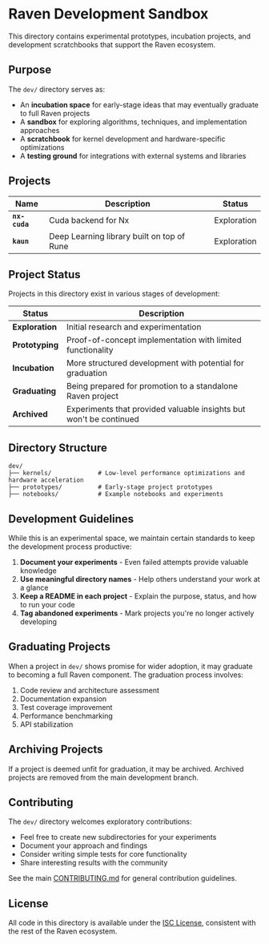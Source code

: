 # Raven Development Sandbox

This directory contains experimental prototypes, incubation projects, and development scratchbooks that support the Raven ecosystem.

## Purpose

The `dev/` directory serves as:

- An **incubation space** for early-stage ideas that may eventually graduate to full Raven projects
- A **sandbox** for exploring algorithms, techniques, and implementation approaches
- A **scratchbook** for kernel development and hardware-specific optimizations
- A **testing ground** for integrations with external systems and libraries


## Projects

| Name           | Description                                | Status      |
| -------------- | ------------------------------------------ | ----------- |
| **`nx-cuda`**  | Cuda backend for Nx                        | Exploration |
| **`kaun`**     | Deep Learning library built on top of Rune | Exploration |

## Project Status

Projects in this directory exist in various stages of development:

| Status          | Description                                                        |
| --------------- | ------------------------------------------------------------------ |
| **Exploration** | Initial research and experimentation                               |
| **Prototyping** | Proof-of-concept implementation with limited functionality         |
| **Incubation**  | More structured development with potential for graduation          |
| **Graduating**  | Being prepared for promotion to a standalone Raven project         |
| **Archived**    | Experiments that provided valuable insights but won't be continued |

## Directory Structure

```
dev/
├── kernels/             # Low-level performance optimizations and hardware acceleration
├── prototypes/          # Early-stage project prototypes
├── notebooks/           # Example notebooks and experiments
```

## Development Guidelines

While this is an experimental space, we maintain certain standards to keep the development process productive:

1. **Document your experiments** - Even failed attempts provide valuable knowledge
2. **Use meaningful directory names** - Help others understand your work at a glance
3. **Keep a README in each project** - Explain the purpose, status, and how to run your code
4. **Tag abandoned experiments** - Mark projects you're no longer actively developing

## Graduating Projects

When a project in `dev/` shows promise for wider adoption, it may graduate to becoming a full Raven component. The graduation process involves:

1. Code review and architecture assessment
2. Documentation expansion
3. Test coverage improvement
4. Performance benchmarking
5. API stabilization

## Archiving Projects

If a project is deemed unfit for graduation, it may be archived. Archived projects are removed from the main development branch.

## Contributing

The `dev/` directory welcomes exploratory contributions:

- Feel free to create new subdirectories for your experiments
- Document your approach and findings
- Consider writing simple tests for core functionality
- Share interesting results with the community

See the main [CONTRIBUTING.md](../CONTRIBUTING.md) for general contribution guidelines.

## License

All code in this directory is available under the [ISC License](../LICENSE), consistent with the rest of the Raven ecosystem.
